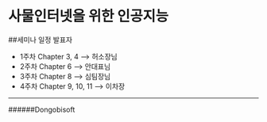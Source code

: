 사물인터넷을 위한 인공지능
=============

##세미나 일정             발표자
* 1주차 Chapter 3, 4 --> 허소장님
* 2주차 Chapter 6  --> 안대표님
* 3주차 Chapter 8  --> 심팀장님
* 4주차 Chapter 9, 10, 11 --> 이차장

-----------------------
######Dongobisoft
